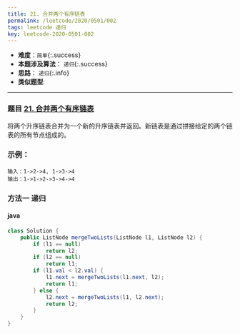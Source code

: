 ```yaml
---
title: 21. 合并两个有序链表
permalink: /leetcode/2020/0501/002
tags: leetcode 递归
key: leetcode-2020-0501-002
---
```

- __难度__：`简单`{:.success}
- __本题涉及算法__： `递归`{:.success}
- __思路__： `递归`{:.info}
- __类似题型__:


---

### 题目 [21. 合并两个有序链表](https://leetcode-cn.com/problems/merge-two-sorted-lists/)
将两个升序链表合并为一个新的升序链表并返回。新链表是通过拼接给定的两个链表的所有节点组成的。 

### 示例：
```
输入：1->2->4, 1->3->4
输出：1->1->2->3->4->4
```

### 方法一 递归

#### java
```java
class Solution {
    public ListNode mergeTwoLists(ListNode l1, ListNode l2) {
        if (l1 == null)
            return l2;
        if (l2 == null)
            return l1;
        if (l1.val < l2.val) {
            l1.next = mergeTwoLists(l1.next, l2);
            return l1;
        } else {
            l2.next = mergeTwoLists(l1, l2.next);
            return l2;
        }
    }
}

```
